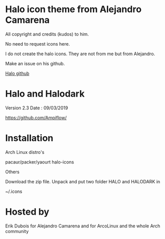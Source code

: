 # Halo icon theme from Alejandro Camarena

All copyright and credits (kudos) to him.

No need to request icons here.

I do not create the halo icons. 
They are not from me but from Alejandro.

Make an issue on his github.

[Halo github](https://github.com/Ampiflow/)


# Halo and Halodark

Version 2.3
Date : 09/03/2019

https://github.com/Ampiflow/


# Installation

Arch Linux distro's

pacaur/packer/yaourt halo-icons

Others

Download the zip file. Unpack and put two folder HALO and HALODARK in

~/.icons



# Hosted by

Erik Dubois for Alejandro Camarena and for ArcoLinux and the whole Arch community
